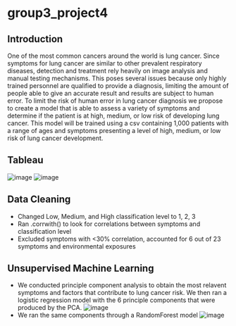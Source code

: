 # group3_project4

## Introduction
One of the most common cancers around the world is lung cancer. Since symptoms 
for lung cancer are similar to other prevalent respiratory diseases, detection and 
treatment rely heavily on image analysis and manual testing mechanisms. This 
poses several issues because only highly trained personnel are qualified to provide
a diagnosis, limiting the amount of people able to give an accurate result and 
results are subject to human error. To limit the risk of human error in lung cancer 
diagnosis we propose to create a model that is able to assess a variety of symptoms
and determine if the patient is at high, medium, or low risk of developing lung 
cancer. This model will be trained using a csv containing 1,000 patients with a range 
of ages and symptoms presenting a level of high, medium, or low risk of lung cancer
development. 

## Tableau
![image](https://github.com/DavidsonRCan2/group3_project4/assets/119651909/1c96f1f1-c5b3-41a6-a712-dcc6875eb429)
![image](https://github.com/DavidsonRCan2/group3_project4/assets/119651909/efe37e62-3596-4324-9095-27354c92546a)

## Data Cleaning
- Changed Low, Medium, and High classification level to 1, 2, 3
- Ran .corrwith() to look for correlations between symptoms and classification level
- Excluded symptoms with <30% correlation, accounted for 6 out of 23 symptoms and environmental exposures

## Unsupervised Machine Learning 
- We conducted principle component analysis to obtain the most relavent symptoms and factors that contribute to lung cancer risk. We then ran a logistic regression model with the 6 principle components that were produced by the PCA.
![image](https://github.com/DavidsonRCan2/group3_project4/assets/119651909/c5d1e560-f2a8-4273-9a45-9a99f6d8f61c)
- We ran the same components through a RandomForest model
![image](https://github.com/DavidsonRCan2/group3_project4/assets/119651909/a7737720-ac73-4e0c-a7ff-327b79e69b39)









